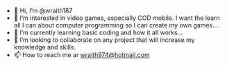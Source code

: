 - 👋 Hi, I’m @wraith187
- 👀 I’m interested in video games, especially COD mobile. I want the learn all I can about  computer programming so I can create my own games....
- 🌱 I’m currently learning basic coding and how it all works...
- 💞️ I’m looking to collaborate on any project that will increase my knowledge and skills.
- 📫 How to reach me ar wraith974@hotmail.com

<!---
wraith187/wraith187 is a ✨ special ✨ repository because its `README.md` (this file) appears on your GitHub profile.
You can click the Preview link to take a look at your changes.
--->
